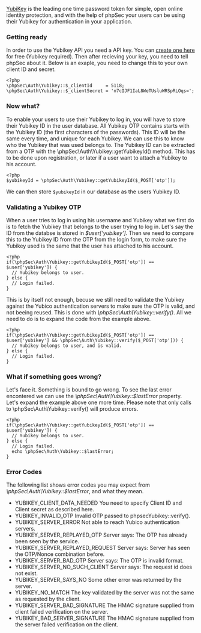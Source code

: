 [YubiKey](http://www.yubico.com/yubikey) is the leading one time password token for simple, open online identity protection, and with the help of phpSec your users can be using their Yubikey for authentication in your application.

### Getting ready ###
In order to use the Yubikey API you need a API key. You can [create one here](https://upgrade.yubico.com/getapikey/) for free (Yubikey required).
Then after recieving your key, you need to tell phpSec about it. Below is an exaple, you need to change this to your own client ID and secret.

    <?php
    \phpSec\Auth\Yubikey::$_clientId     = 5118;
    \phpSec\Auth\Yubikey::$_clientSecret = 'n7cIJF1IaL8WeTUsluWRSpRLOqs=';

### Now what? ###
To enable your users to use their Yubikey to log in, you will have to store their Yubikey ID in the user database. All Yubikey OTP contains starts with the Yubikey ID (the first characters of the passwords). This ID will be the same every time, and unique for each Yubikey. We can use this to know who the Yubikey that was used belongs to. The Yubikey ID can be extracted from a OTP with the \phpSec\Auth\Yubikey::getYubikeyId() method. This has to be done upon registration, or later if a user want to attach a Yubikey to his account.

    <?php
    $yubikeyId = \phpSec\Auth\Yubikey::getYubikeyId($_POST['otp']);

We can then store `$yubikeyId` in our database as the users Yubikey ID.

### Validating a Yubikey OTP ###
When a user tries to log in using his username and Yubikey what we first do is to fetch the Yubikey that belongs to the user trying to log in. Let's say the ID from the databse is stored in *$user['yubikey']*. Then we need to compare this to the Yubikey ID from the OTP from the login form, to make sure the Yubikey used is the same that the user has attached to his account.

    <?php
    if(\phpSec\Auth\Yubikey::getYubikeyId($_POST['otp']) == $user['yubikey']) {
      // Yubikey belongs to user.
    } else {
      // Login failed.
    }

This is by itself not enough, becuse we still need to validate the Yubikey against the Yubico authentication servers to make sure the OTP is valid, and not beeing reused. This is done with *\phpSec\Auth\Yubikey::verify()*. All we need to do is to expand the code from the example above.

    <?php
    if(\phpSec\Auth\Yubikey::getYubikeyId($_POST['otp']) == $user['yubikey'] && \phpSec\Auth\Yubikey::verify($_POST['otp'])) {
      // Yubikey belongs to user, and is valid.
    } else {
      // Login failed.
    }

### What if something goes wrong? ###
Let's face it. Something is bound to go wrong. To see the last error encontered we can use the *\phpSec\Auth\Yubikey::$lastError* property. Let's expand the example above one more time. Please note that only calls to \phpSec\Auth\Yubikey::verify() will produce errors.

    <?php
    if(\phpSec\Auth\Yubikey::getYubikeyId($_POST['otp']) == $user['yubikey']) {
      // Yubikey belongs to user.
    } else {
      // Login failed.
      echo \phpSec\Auth\Yubikey::$lastError;
    }

### Error Codes ###
The following list shows error codes you may expect from *\phpSec\Auth\Yubikey::$lastError*, and what they mean.

 *  YUBIKEY_CLIENT_DATA_NEEDED
    You need to specify Client ID and Client secret as described here.
 *  YUBIKEY_INVALID_OTP
    Invalid OTP passed to phpsecYubikey::verify().
 *  YUBIKEY_SERVER_ERROR
    Not able to reach Yubico authentication servers.
 *  YUBIKEY_SERVER_REPLAYED_OTP
    Server says: The OTP has already been seen by the service.
 *  YUBIKEY_SERVER_REPLAYED_REQUEST
    Server says: Server has seen the OTP/Nonce combination before.
 *  YUBIKEY_SERVER_BAD_OTP
    Server says: The OTP is invalid format.
 *  YUBIKEY_SERVER_NO_SUCH_CLIENT
    Server says: The request id does not exist.
 *  YUBIKEY_SERVER_SAYS_NO
    Some other error was returned by the server.
 *  YUBIKEY_NO_MATCH
    The key validated by the server was not the same as requested by the client.
 *  YUBIKEY_SERVER_BAD_SIGNATURE
    The HMAC signature supplied from client failed verification on the server.
 *  YUBIKEY_BAD_SERVER_SIGNATURE
    The HMAC signature supplied from the server failed verification on the client.



